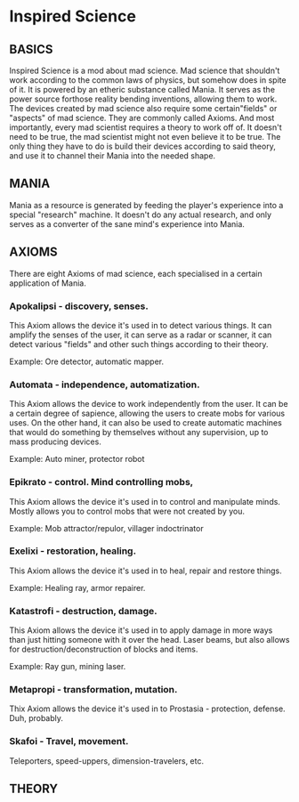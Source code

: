 # Inspired Science

## BASICS

Inspired Science is a mod about mad science. Mad science that shouldn't work according to the common laws of physics, but somehow does in spite of it. It is powered by an etheric substance called Mania. It serves as the power source forthose reality bending inventions, allowing them to work. The devices created by mad science also require some certain"fields" or "aspects" of mad science. They are commonly called Axioms. And most importantly, every mad scientist requires a theory to work off of. It doesn't need to be true, the mad scientist might not even believe it to be true. The only thing they have to do is build their devices according to said theory, and use it to channel their Mania into the needed shape.

## MANIA

Mania as a resource is generated by feeding the player's experience into a special "research" machine. It doesn't do any actual research, and only serves as a converter of the sane mind's experience into Mania.
	
## AXIOMS

There are eight Axioms of mad science, each specialised in a certain application of Mania.

### Apokalipsi - discovery, senses. 
This Axiom allows the device it's used in to detect various things. It can amplify the senses of the user, it can serve as a radar or scanner, it can detect various "fields" and other such things according to their theory.

Example: Ore detector, automatic mapper.

### Automata - independence, automatization. 
This Axiom allows the device to work independently from the user. It can be a certain degree of sapience, allowing the users to create mobs for various uses. On the other hand, it can also be used to create automatic machines that would do something by themselves without any supervision, up to mass producing devices.

Example: Auto miner, protector robot

### Epikrato - control. Mind controlling mobs, 
This Axiom allows the device it's used in to control and manipulate minds. Mostly allows you to control mobs that were not created by you.

Example: Mob attractor/repulor, villager indoctrinator

### Exelixi - restoration, healing. 
This Axiom allows the device it's used in to heal, repair and restore things.

Example: Healing ray, armor repairer.

### Katastrofi - destruction, damage. 
This Axiom allows the device it's used in to apply damage in more ways than just hitting someone with it over the head. Laser beams, but also allows for destruction/deconstruction of blocks and items.

Example: Ray gun, mining laser.

### Metapropi - transformation, mutation. 
Thix Axiom allows the device it's used in to 
Prostasia - protection, defense. 
Duh, probably.

### Skafoi - Travel, movement. 
Teleporters, speed-uppers, dimension-travelers, etc.
		
## THEORY

